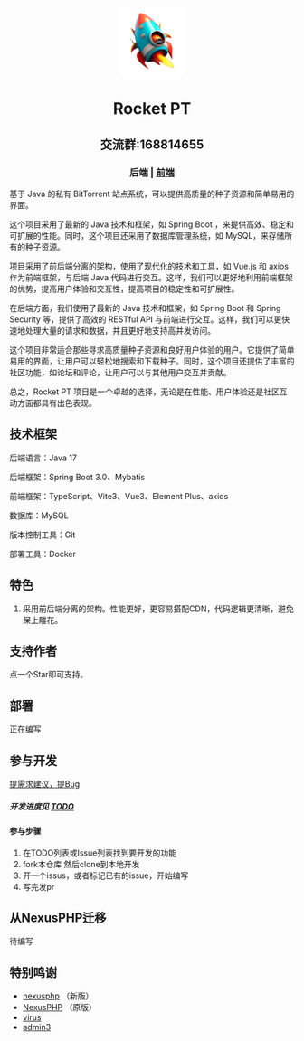 <div align="center">
  <img alt="Logo" width="120" height="120" src="./pic/logo.png">
  <h1>Rocket PT</h1>
  <h2>交流群:168814655</h2>
  <h3><span>后端 | <a href="https://github.com/PlexPt/rocket-ui">前端</a></span></h3>

</div>


基于 Java 的私有 BitTorrent 站点系统，可以提供高质量的种子资源和简单易用的界面。

这个项目采用了最新的 Java 技术和框架，如 Spring Boot ，来提供高效、稳定和可扩展的性能。同时，这个项目还采用了数据库管理系统，如 MySQL，来存储所有的种子资源。

项目采用了前后端分离的架构，使用了现代化的技术和工具，如 Vue.js 和 axios 作为前端框架，与后端 Java 代码进行交互。这样，我们可以更好地利用前端框架的优势，提高用户体验和交互性，提高项目的稳定性和可扩展性。

在后端方面，我们使用了最新的 Java 技术和框架，如 Spring Boot 和 Spring Security 等，提供了高效的 RESTful API 与前端进行交互。这样，我们可以更快速地处理大量的请求和数据，并且更好地支持高并发访问。

这个项目非常适合那些寻求高质量种子资源和良好用户体验的用户。它提供了简单易用的界面，让用户可以轻松地搜索和下载种子。同时，这个项目还提供了丰富的社区功能，如论坛和评论，让用户可以与其他用户交互并贡献。

总之，Rocket PT 项目是一个卓越的选择，无论是在性能、用户体验还是社区互动方面都具有出色表现。


## 技术框架

后端语言：Java 17

后端框架：Spring Boot 3.0、Mybatis

前端框架：TypeScript、Vite3、Vue3、Element Plus、axios

数据库：MySQL

版本控制工具：Git

部署工具：Docker

## 特色

1. 采用前后端分离的架构。性能更好，更容易搭配CDN，代码逻辑更清晰，避免屎上雕花。

## 支持作者

点一个Star即可支持。

## 部署
正在编写

## 参与开发
[提需求建议，提Bug](https://github.com/PlexPt/rocket-pt/issues/new/choose)

##### 开发进度见 [TODO](./TODO.md)
#### 参与步骤

1. 在TODO列表或Issue列表找到要开发的功能
2. fork本仓库 然后clone到本地开发
3. 开一个issus，或者标记已有的issue，开始编写
4. 写完发pr

## 从NexusPHP迁移

待编写


## 特别鸣谢

- [nexusphp](https://github.com/xiaomlove/nexusphp) （新版）
- [NexusPHP](https://github.com/zjutjh/NexusPHP)  （原版）
- [virus](https://github.com/gaoluhua99/virus)
- [admin3](https://github.com/cjbi/admin3)
